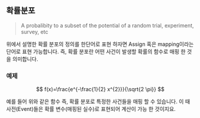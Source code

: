 ## 확률분포

> A probalibity to a subset of the potential of a random trial, experiment, survey, etc

위에서 설명한 확률 분포의 정의를 한단어로 표현 하자면 Assign 혹은 mapping이라는 단어로 표현 가능합니다. 즉, 확률 분포란 어떤 사건이 발생할 확률의 함수로 매핑 한 것을 의미합니다.

### 예제

$$
f(x)=\frac{e^{-\frac{1}{2} x^{2}}}{\sqrt{2 \pi}}
$$

예를 들어 위와 같은 함수 즉, 확률 분포로 특정한 사건들을 매핑 할 수 있습니다. 이 때 사전(Event)들은 확률 변수(매핑된 실수)로 표현되어 계산이 가능 한 것이지요.




